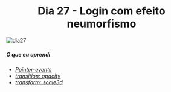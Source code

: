 
<h1 align= "center">
 <a>Dia 27 - Login com efeito neumorfismo </a>
</h1>

![dia27](https://user-images.githubusercontent.com/64365302/111925520-f1fc6480-8a87-11eb-84a5-c75b23f82b88.gif)

 ##### O que eu aprendi
* *[Pointer-events](https://www.w3schools.com/cssref/css3_pr_pointer-events.asp)*
* *[transition: opacity](https://tympanus.net/codrops/css_reference/opacity/)*
* *[transform: scale3d](https://developer.mozilla.org/en-US/docs/Web/CSS/transform-function/scale3d())*







